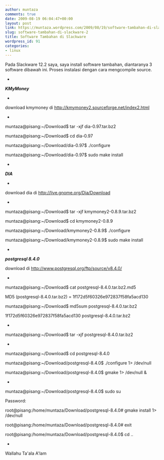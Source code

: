 ```yaml
---
author: muntaza
comments: true
date: 2009-08-19 06:04:47+00:00
layout: post
link: https://muntaza.wordpress.com/2009/08/19/software-tambahan-di-slackware-2/
slug: software-tambahan-di-slackware-2
title: Software Tambahan di Slackware
wordpress_id: 91
categories:
- linux
---
```


Pada Slackware 12.2 saya, saya install software tambahan, diantaranya 3 software dibawah ini. Proses instalasi dengan cara mengcompile source.

-

_**KMyMoney**_

-

download kmymoney di http://kmymoney2.sourceforge.net/index2.html

-

muntaza@pisang:~/Download$ tar -xjf dia-0.97.tar.bz2

muntaza@pisang:~/Download$ cd dia-0.97

muntaza@pisang:~/Download/dia-0.97$ ./configure

muntaza@pisang:~/Download/dia-0.97$ sudo make install

-

  


  


_**DIA**_

-

download dia di http://live.gnome.org/Dia/Download

-

muntaza@pisang:~/Download$ tar -xjf kmymoney2-0.8.9.tar.bz2

muntaza@pisang:~/Download$ cd kmymoney2-0.8.9

muntaza@pisang:~/Download/kmymoney2-0.8.9$ ./configure

muntaza@pisang:~/Download/kmymoney2-0.8.9$ sudo make install

-

  


_**postgresql 8.4.0**_

  


download di http://www.postgresql.org/ftp/source/v8.4.0/

-

muntaza@pisang:~/Download$ cat postgresql-8.4.0.tar.bz2.md5

MD5 (postgresql-8.4.0.tar.bz2) = 1f172d5f60326e972837f58fa5acd130

muntaza@pisang:~/Download$ md5sum postgresql-8.4.0.tar.bz2

1f172d5f60326e972837f58fa5acd130 postgresql-8.4.0.tar.bz2

-

muntaza@pisang:~/Download$ tar -xjf postgresql-8.4.0.tar.bz2

-

muntaza@pisang:~/Download$ cd postgresql-8.4.0

muntaza@pisang:~/Download/postgresql-8.4.0$ ./configure 1> /dev/null

muntaza@pisang:~/Download/postgresql-8.4.0$ gmake 1> /dev/null &

-

muntaza@pisang:~/Download/postgresql-8.4.0$ sudo su

Password:

root@pisang:/home/muntaza/Download/postgresql-8.4.0# gmake install 1> /dev/null

root@pisang:/home/muntaza/Download/postgresql-8.4.0# exit

root@pisang:/home/muntaza/Download/postgresql-8.4.0$ cd ..

-

  


Wallahu Ta'ala A'lam

  

